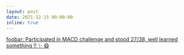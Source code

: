 ```yaml
---
layout: post
date: 2021-12-15 00:00:00
inline: true
---
```


<a href="https://www.kaggle.com/c/multilingualabusivecomment/leaderboard" target="blank">foobar: Participated in MACD challenge and stood 27/38, well learned something !! :sparkles: :smile:</a>
